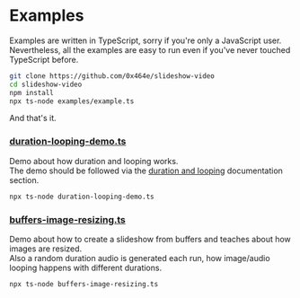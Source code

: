 # Examples

Examples are written in TypeScript, sorry if you're only a JavaScript user.  
Nevertheless, all the examples are easy to run even if you've never touched TypeScript before.

```sh
git clone https://github.com/0x464e/slideshow-video
cd slideshow-video
npm install
npx ts-node examples/example.ts
```

And that's it.

### [duration-looping-demo.ts](https://github.com/0x464e/slideshow-video/blob/master/examples/duration-looping-demo.ts)
Demo about how duration and looping works.  
The demo should be followed via the [duration and looping](https://github.com/0x464e/slideshow-video#duration-looping) 
documentation section.

```sh
npx ts-node duration-looping-demo.ts
```

### [buffers-image-resizing.ts](https://github.com/0x464e/slideshow-video/blob/master/examples/buffers-image-resizing.ts)
Demo about how to create a slideshow from buffers and teaches about how images are resized.  
Also a random duration audio is generated each run, how image/audio looping happens with different durations.

```sh
npx ts-node buffers-image-resizing.ts
```
